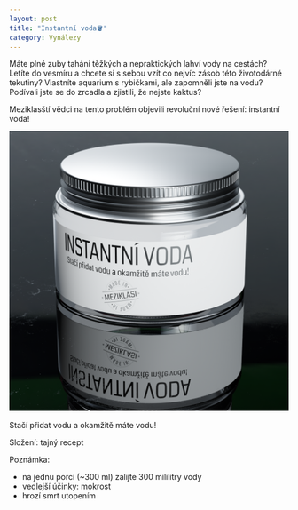 ```yaml
---
layout: post
title: "Instantní voda🪣"
category: Vynálezy
---
```


Máte plné zuby tahání těžkých a nepraktických lahví vody na cestách? Letíte do vesmíru a chcete si s sebou vzít co nejvíc zásob této životodárné tekutiny? Vlastníte aquarium s rybičkami, ale zapomněli jste na vodu? Podívali jste se do zrcadla a zjistili, že nejste kaktus?

Meziklasští vědci na tento problém objevili revoluční nové řešení: instantní voda!

![Obrázek instantní vody](/assets/img/instavoda.png)

Stačí přidat vodu a okamžitě máte vodu!

Složení: tajný recept

Poznámka:
- na jednu porci (~300 ml) zalijte 300 mililitry vody
- vedlejší účinky: mokrost
- hrozí smrt utopením
